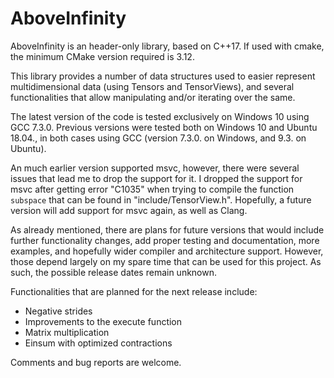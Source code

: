 # AboveInfinity

AboveInfinity is an header-only library, based on C++17. If used with cmake, the minimum CMake version required is 3.12.

This library provides a number of data structures used to easier represent multidimensional data (using Tensors and TensorViews), and several functionalities that allow manipulating and/or iterating over the same.

The latest version of the code is tested exclusively on Windows 10 using GCC 7.3.0. Previous versions were tested both on Windows 10 and Ubuntu 18.04., in both cases using GCC (version 7.3.0. on Windows, and 9.3. on Ubuntu).

An much earlier version supported msvc, however, there were several issues that lead me to drop the support for it. I dropped the support for msvc after getting error "C1035" when trying to compile the function `subspace` that can be found in "include/TensorView.h".
Hopefully, a future version will add support for msvc again, as well as Clang.

As already mentioned, there are plans for future versions that would include further functionality changes, add proper testing and documentation, more examples, and hopefully wider compiler and architecture support. However, those depend largely on my spare time that can be used for this project. As such, the possible release dates remain unknown.

Functionalities that are planned for the next release include:
- Negative strides
- Improvements to the execute function
- Matrix multiplication
- Einsum with optimized contractions

Comments and bug reports are welcome. 
